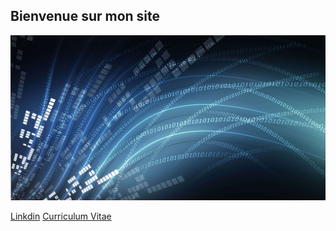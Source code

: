 ## Bienvenue sur mon site

![GitHub Logo](/osi-datenstrom-t.jpg)


 [Linkdin](https://www.linkedin.com/in/olivier-fransois-0a65361a9/) 
 [Curriculum Vitae](/cv2020.pdf) 
   



 
